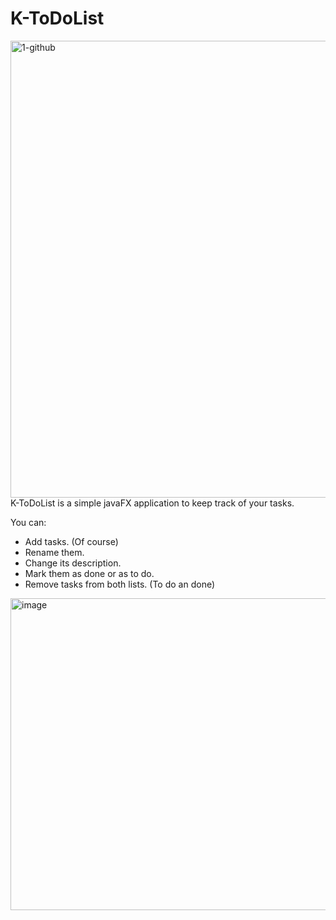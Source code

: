 # K-ToDoList
<img width="1928" height="731" alt="1-github" src="https://github.com/user-attachments/assets/d3d6e349-33ca-4ccd-b68e-0bf22c35c6a6" />
K-ToDoList is a simple javaFX application to keep track of your tasks.

You can:
  - Add tasks. (Of course)
  - Rename them.
  - Change its description.
  - Mark them as done or as to do.
  - Remove tasks from both lists. (To do an done)
<img width="749" height="499" alt="image" src="https://github.com/user-attachments/assets/8e6e137a-a463-40e2-ba07-43a32047e588" />
